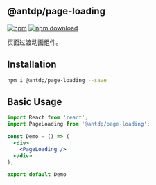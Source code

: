 @antdp/page-loading
---

[![npm](https://img.shields.io/npm/v/@antdp/page-loading.svg?maxAge=3600)](https://www.npmjs.com/package/@antdp/page-loading)
[![npm download](https://img.shields.io/npm/dm/@antdp/page-loading.svg?style=flat)](https://www.npmjs.com/package/@antdp/page-loading)

页面过渡动画组件。

## Installation

```bash
npm i @antdp/page-loading --save
```

## Basic Usage

<!--rehype:bgWhite=true&codeSandbox=true&codePen=true-->
```jsx  mdx:preview
import React from 'react';
import PageLoading from '@antdp/page-loading';

const Demo = () => (
  <div>
    <PageLoading />
  </div>
);

export default Demo
```
